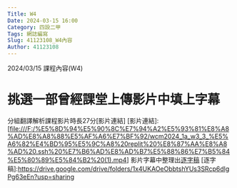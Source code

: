 ```yaml
---
Title: W4
Date: 2024-03-15 16:00
Category: 四設二甲
Tags: 網誌編寫
Slug: 41123108_W4內容
Author: 41123108
---
```


2024/03/15 課程內容(W4)

<!-- PELICAN_END_SUMMARY -->

# 挑選一部曾經課堂上傳影片中填上字幕
分組翻譯解析課程影片時長27分[影片連結]
[影片連結]:[[file:///F:/%E5%8D%94%E5%90%8C%E7%94%A2%E5%93%81%E8%A8%AD%E8%A8%88%E5%AF%A6%E7%BF%92/wcm2024_1a_w3_3_%E5%A6%82%E4%BD%95%E5%9C%A8%20replit%20%E8%87%AA%E8%A8%AD%20.ssh%20%E7%B6%AD%E8%AD%B7%E5%88%86%E7%B5%84%E5%80%89%E5%84%B2%20(1).mp4](https://youtu.be/wZPUTGoWNBo)]
影片字幕中整理出[逐字稿](雲端空間呈現)
[逐字稿]:https://drive.google.com/drive/folders/1x4UKAOeObbtshYUs3SRcp6dlgPg63eEn?usp=sharing

# 